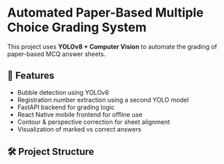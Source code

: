 # Automated Paper-Based Multiple Choice Grading System

This project uses **YOLOv8 + Computer Vision** to automate the grading of paper-based MCQ answer sheets.

## 📌 Features

- Bubble detection using YOLOv8
- Registration number extraction using a second YOLO model
- FastAPI backend for grading logic
- React Native mobile frontend for offline use
- Contour & perspective correction for sheet alignment
- Visualization of marked vs correct answers

## 🛠️ Project Structure

